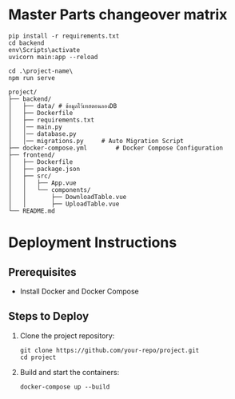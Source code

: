 # Master Parts changeover matrix
 


```
pip install -r requirements.txt
cd backend
env\Scripts\activate
uvicorn main:app --reload
```


```
cd .\project-name\
npm run serve
```

```
project/
├── backend/
│   ├── data/ # ข้อมูลไว้เทสตอนลองDB
│   ├── Dockerfile
│   ├── requirements.txt
│   │── main.py           
│   │── database.py       
│   │── migrations.py     # Auto Migration Script
├── docker-compose.yml        # Docker Compose Configuration
├── frontend/
│   ├── Dockerfile
│   ├── package.json          
│   ├── src/
│   │   ├── App.vue           
│   │   └── components/       
│   │       ├── DownloadTable.vue  
│   │       ├── UploadTable.vue 
└── README.md                
```



# Deployment Instructions

## Prerequisites
- Install Docker and Docker Compose

## Steps to Deploy
1. Clone the project repository:
   ```
   git clone https://github.com/your-repo/project.git
   cd project
   ```

2. Build and start the containers:

   ```docker-compose up --build```

